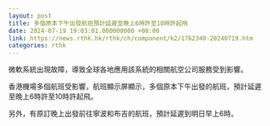 ```yaml
---
layout: post
title: 多個原本下午出發航班預計延遲至晚上6時許至10時許起飛
date: 2024-07-19 19:03:01.000000000 +08:00
link: https://news.rthk.hk/rthk/ch/component/k2/1762340-20240719.htm
categories: rthk
---
```


微軟系統出現故障，導致全球各地應用該系統的相關航空公司服務受到影響。

香港機場多個航班受影響，航班顯示屏顯示，多個原本下午出發的航班，預計延遲至晚上6時許至10時許起飛。

另外，有原訂晚上出發前往寧波和布吉的航班，預計延遲到明日早上6時。
